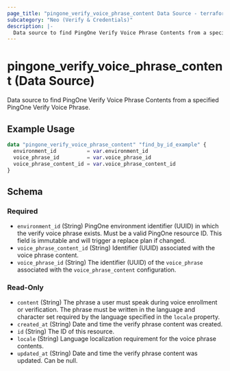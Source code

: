 ```yaml
---
page_title: "pingone_verify_voice_phrase_content Data Source - terraform-provider-pingone"
subcategory: "Neo (Verify & Credentials)"
description: |-
  Data source to find PingOne Verify Voice Phrase Contents from a specified PingOne Verify Voice Phrase.
---
```


# pingone_verify_voice_phrase_content (Data Source)

Data source to find PingOne Verify Voice Phrase Contents from a specified PingOne Verify Voice Phrase.

## Example Usage

```terraform
data "pingone_verify_voice_phrase_content" "find_by_id_example" {
  environment_id          = var.environment_id
  voice_phrase_id         = var.voice_phrase_id
  voice_phrase_content_id = var.voice_phrase_content_id
}
```

<!-- schema generated by tfplugindocs -->
## Schema

### Required

- `environment_id` (String) PingOne environment identifier (UUID) in which the verify voice phrase exists.  Must be a valid PingOne resource ID.  This field is immutable and will trigger a replace plan if changed.
- `voice_phrase_content_id` (String) Identifier (UUID) associated with the voice phrase content.
- `voice_phrase_id` (String) The identifier (UUID) of the `voice_phrase` associated with the `voice_phrase_content` configuration.

### Read-Only

- `content` (String) The phrase a user must speak during voice enrollment or verification. The phrase must be written in the language and character set required by the language specified in the `locale` property.
- `created_at` (String) Date and time the verify phrase content was created.
- `id` (String) The ID of this resource.
- `locale` (String) Language localization requirement for the voice phrase contents.
- `updated_at` (String) Date and time the verify phrase content was updated. Can be null.
